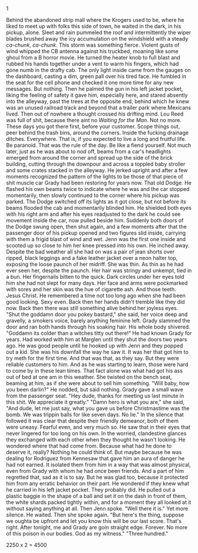 1

  Behind the abandoned strip mall where the Krogers used to be, where he liked to meet up with folks this side of town, he waited in the dark, in his pickup, alone. Sleet and rain pummeled the roof and intermittently the wiper blades brushed away the icy accumulation on the windshield with a steady _ca-chunk_, _ca-chunk_. This storm was something fierce. Violent gusts of wind whipped the CB antenna against his truckbed, moaning like some ghoul from a B horror movie. He turned the heater knob to full blast and rubbed his hands together under a vent to warm his fingers, which had gone numb in the drafty cab. The only light inside came from the gauges on the dashboard, casting a dim, green pall over his tired face. He fumbled in the seat for the cell phone and checked it one more time for any new messages. But nothing. Then he palmed the gun in his left jacket pocket, liking the feeling of safety it gave him, especially here, and stared absently into the alleyway, past the trees at the opposite end, behind which he knew was an unused railroad track and beyond that a trailer park where Mexicans lived. Then out of nowhere a thought crossed his drifting mind. Lou Reed was full of shit, because there aint no _Waiting for the Man_. Not no more. These days you got there first, before your customer. Scope things out, peer behind the trash bins, around the corners. Inside the fucking drainage ditches. Everywhere. That is, if you expected to live a long and fruitful life. Be paranoid. That was the rule of the day. Be like a fiend yourself.
  Not much later, just as he was about to nod off, beams from a car's headlights emerged from around the corner and spread up the side of the brick building, cutting through the downpour and across a toppled baby stroller and some crates stacked in the alleyway. He jerked upright and after a few moments recognized the pattern of the lights to be those of that piece of shit muscle car Grady had been restoring for years now. That old Dodge. He flashed his own beams twice to indicate where he was and the car stopped momentarily, then slowly continued to the corner where his pickup was parked.
  The Dodge switched off its lights as it got close, but not before its beams flooded the cab and momentarily blinded him. He shielded both eyes with his right arm and after his eyes readjusted to the dark he could see movement inside the car, now pulled beside him. Suddenly both doors of the Dodge swung open, then shut again, and a few moments after that the passenger door of his pickup opened and two figures slid inside, carrying with them a frigid blast of wind and wet.
  Jenn was the first one inside and scooted up so close to him her knee pressed into his own. He inched away. Despite the bad weather all she had on was a pair of jean shorts over ripped, black leggings and a fake leather jacket over a neon halter top, exposing the loose paunch of her midriff. She was thin. As thin as he had ever seen her, despite the paunch. Her hair was stringy and unkempt, tied in a bun. Her fingernails bitten to the quick. Dark circles under her eyes told him she had not slept for many days. Her face and arms were pockmarked with sores and her skin was the hue of cigarette ash. And those teeth. Jesus Christ. He remembered a time not too long ago when she had been good looking. Sexy even. Back then her hands didn't tremble like they did now. Back then there was still something alive behind her joyless eyes.
  "Shut the goddamn door you pokey bastard," she said, her voice deep and gravelly, a smokers voice, barely anything feminine left.
  Grady slammed the door and ran both hands through his soaking hair. His whole body shivered.
  "Goddamn its colder than a witches titty out there!"
  He had known Grady for years. Had worked with him at Marglen until they shut the doors two years ago. He was good people until he hooked up with Jenn and they popped out a kid. She was his downfall the way he saw it. It was her that got him to try meth for the first time. And that was that, as they say. But they were reliable customers to him. And as he was starting to learn, those were hard to come by in these lean times. That fact alone was what had got his ass out of bed at one am in this weather.
  She twisted on the bench seat, beaming at him, as if she were about to sell him something.
  "Will baby, how you been darlin?"
  He nodded, but said nothing.
  Grady gave a small wave from the passenger seat.
  "Hey dude, thanks for meeting us last minute in this shit. We appreciate it greatly."
  "Damn hero is what you are," she said, "And dude, let me just say, what you gave us before Christmastime was the bomb. We was trippin balls for like seven days. No lie."
  In the silence that followed it was clear that despite their friendly demeanor, both of them were uneasy. Fearful even, and very much so. He saw that in their eyes that never lingered for too long on his own. In the worried, clandestine glances they exchanged with each other when they thought he wasn't looking. He wondered where that had come from. Because what had he done to deserve it, really? Nothing he could think of. But maybe because he was dealing for Rodriguez from Kennesaw that gave him an aura of danger he had not earned. It isolated them from him in a way that was almost physical, even from Grady with whom he had once been friends. And a part of him regretted that, sad as it is to say. But he was glad too, because it protected him from any erratic behavior on their part. He wondered if they knew what he carried in his left jacket pocket. They probably did.
  He pulled out a plastic baggie in the shape of a ball and set it on the dash in front of them, the white shards packed tightly within, and for a moment they all looked at it without saying anything at all. Then Jenn spoke.
  "Well there it is."
  Yet more silence. He waited. Then she spoke again.
  "But here's the thing, suppose we oughta be upfront and let you know this will be our last score. That's right. After tonight, me and Grady are goin straight edge. Forever. No more of this poison in our bodies. God as my witness."
  "Three hundred."














2250 x 2 = 4500
